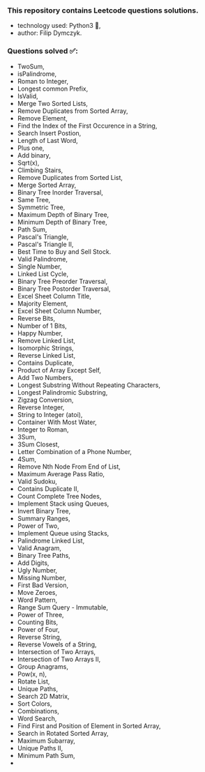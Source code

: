 ### This repository contains Leetcode questions solutions.
- technology used: Python3 🐍,
- author: Filip Dymczyk.

### Questions solved ✅:
- TwoSum,
- isPalindrome,
- Roman to Integer,
- Longest common Prefix,
- IsValid,
- Merge Two Sorted Lists,
- Remove Duplicates from Sorted Array,
- Remove Element,
- Find the Index of the First Occurence in a String,
- Search Insert Postion,
- Length of Last Word,
- Plus one,
- Add binary,
- Sqrt(x),
- Climbing Stairs,
- Remove Duplicates from Sorted List,
- Merge Sorted Array,
- Binary Tree Inorder Traversal,
- Same Tree,
- Symmetric Tree,
- Maximum Depth of Binary Tree,
- Minimum Depth of Binary Tree,
- Path Sum,
- Pascal's Triangle,
- Pascal's Triangle II,
- Best Time to Buy and Sell Stock.
- Valid Palindrome,
- Single Number,
- Linked List Cycle,
- Binary Tree Preorder Traversal,
- Binary Tree Postorder Traversal,
- Excel Sheet Column Title,
- Majority Element,
- Excel Sheet Column Number,
- Reverse Bits,
- Number of 1 Bits,
- Happy Number,
- Remove Linked List,
- Isomorphic Strings,
- Reverse Linked List,
- Contains Duplicate,
- Product of Array Except Self,
- Add Two Numbers,
- Longest Substring Without Repeating Characters,
- Longest Palindromic Substring,
- Zigzag Conversion,
- Reverse Integer,
- String to Integer (atoi),
- Container With Most Water,
- Integer to Roman,
- 3Sum,
- 3Sum Closest,
- Letter Combination of a Phone Number,
- 4Sum,
- Remove Nth Node From End of List,
- Maximum Average Pass Ratio,
- Valid Sudoku,
- Contains Duplicate II,
- Count Complete Tree Nodes,
- Implement Stack using Queues,
- Invert Binary Tree,
- Summary Ranges,
- Power of Two,
- Implement Queue using Stacks,
- Palindrome Linked List,
- Valid Anagram,
- Binary Tree Paths,
- Add Digits,
- Ugly Number,
- Missing Number,
- First Bad Version,
- Move Zeroes,
- Word Pattern,
- Range Sum Query - Immutable,
- Power of Three,
- Counting Bits,
- Power of Four,
- Reverse String,
- Reverse Vowels of a String,
- Intersection of Two Arrays,
- Intersection of Two Arrays II,
- Group Anagrams,
- Pow(x, n),
- Rotate List,
- Unique Paths,
- Search 2D Matrix,
- Sort Colors,
- Combinations,
- Word Search,
- Find First and Position of Element in Sorted Array,
- Search in Rotated Sorted Array,
- Maximum Subarray,
- Unique Paths II,
- Minimum Path Sum,
- 
  


